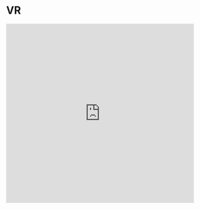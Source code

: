 # VR
<iframe width="100%" height="480px" src="https://poly.google.com/view/09eKYJEfuox/embed" frameborder="0" style="border:none;" allowvr="yes" allow="vr; xr; accelerometer; magnetometer; gyroscope; autoplay;" allowfullscreen mozallowfullscreen="true" webkitallowfullscreen="true" onmousewheel="" ></iframe>
